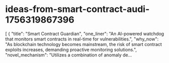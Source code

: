 # ideas-from-smart-contract-audi-1756319867396
[ { "title": "Smart Contract Guardian", "one_liner": "An AI-powered watchdog that monitors smart contracts in real-time for vulnerabilities.", "why_now": "As blockchain technology becomes mainstream, the risk of smart contract exploits increases, demanding proactive monitoring solutions.", "novel_mechanism": "Utilizes a combination of anomaly de...
